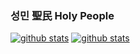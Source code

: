 ### 성민 聖民 Holy People

<!--
**HolyPeople/HolyPeople** is a ✨ _special_ ✨ repository because its `README.md` (this file) appears on your GitHub profile.

Here are some ideas to get you started:

- 🔭 I’m currently working on ...
- 🌱 I’m currently learning ...
- 👯 I’m looking to collaborate on ...
- 🤔 I’m looking for help with ...
- 💬 Ask me about ...
- 📫 How to reach me: ...
- 😄 Pronouns: ...
- ⚡ Fun fact: ...
-->
[![github stats](https://github-readme-stats.vercel.app/api?username=holypeople)](https://github.com/anuraghazra/github-readme-stats)
[![github stats](https://github-readme-stats.vercel.app/api/top-langs/?username=holypeople)](https://github.com/anuraghazra/github-readme-stats)

